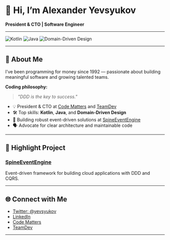 # 👋 Hi, I’m Alexander Yevsyukov

**President & CTO | Software Engineer**

---

![Kotlin](https://img.shields.io/badge/-Kotlin-7F52FF?logo=kotlin&logoColor=white)
![Java](https://img.shields.io/badge/-Java-007396?logo=java&logoColor=white)
![Domain-Driven Design](https://img.shields.io/badge/-Domain--Driven%20Design-6DB33F?logo=apachekafka&logoColor=white)

---

## 🏢 About Me

I've been programming for money since 1992 — passionate about building meaningful software and growing talented teams.

**Coding philosophy:**  
> _"DDD is the key to success."_

- 💡 President & CTO at [Code Matters](https://codematters.ltd) and [TeamDev](https://teamdev.com)
- 🛠️ Top skills: **Kotlin**, **Java**, and **Domain-Driven Design**
- 🚀 Building robust event-driven solutions at [SpineEventEngine](https://github.com/SpineEventEngine)
- 🗣️ Advocate for clear architecture and maintainable code

---

## 🌟 Highlight Project

### [SpineEventEngine](https://github.com/SpineEventEngine)
Event-driven framework for building cloud applications with DDD and CQRS.

---

## 🌐 Connect with Me

- [Twitter: @yevsyukov](https://twitter.com/yevsyukov)
- [LinkedIn](https://www.linkedin.com/in/alexander-yevsyukov-0259b9/)
- [Code Matters](https://codematters.ltd)
- [TeamDev](https://teamdev.com)

---
